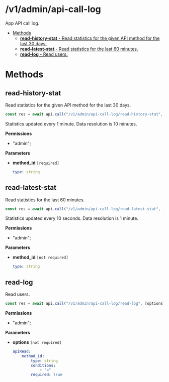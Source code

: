 # /v1/admin/api-call-log

App API call log.

-   [Methods](#methods)
    -   [**read-history-stat** - Read statistics for the given API method for the last 30 days.](#read-history-stat)
    -   [**read-latest-stat** - Read statistics for the last 60 minutes.](#read-latest-stat)
    -   [**read-log** - Read users.](#read-log)

<a id="methods"></a>

# Methods

<a id="read-history-stat"></a>

## read-history-stat

Read statistics for the given API method for the last 30 days.

```js
const res = await api.call("/v1/admin/api-call-log/read-history-stat", method_id);
```

Statistics updated every 1 minute. Data resolution is 10 minutes.

**Permissions**

-   "admin";

**Parameters**

-   **method_id** `[required]`

    ```yaml
    type: string
    ```

<a id="read-latest-stat"></a>

## read-latest-stat

Read statistics for the last 60 minutes.

```js
const res = await api.call("/v1/admin/api-call-log/read-latest-stat", [method_id]);
```

Statistics updated every 10 seconds. Data resolution is 1 minute.

**Permissions**

-   "admin";

**Parameters**

-   **method_id** `[not required]`

    ```yaml
    type: string
    ```

<a id="read-log"></a>

## read-log

Read users.

```js
const res = await api.call("/v1/admin/api-call-log/read-log", [options]);
```

**Permissions**

-   "admin";

**Parameters**

-   **options** `[not required]`

    ```yaml
    apiRead:
        method_id:
            type: string
            conditions:
                - "="
            required: true
    ```
